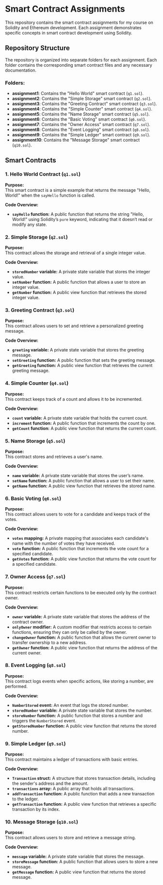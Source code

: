 # Smart Contract Assignments

This repository contains the smart contract assignments for my course on Solidity and Ethereum development. Each assignment demonstrates specific concepts in smart contract development using Solidity.

## Repository Structure

The repository is organized into separate folders for each assignment. Each folder contains the corresponding smart contract files and any necessary documentation.

### Folders:

- **assignment1**: Contains the "Hello World" smart contract (`q1.sol`).
- **assignment2**: Contains the "Simple Storage" smart contract (`q2.sol`).
- **assignment3**: Contains the "Greeting Contract" smart contract (`q3.sol`).
- **assignment4**: Contains the "Simple Counter" smart contract (`q4.sol`).
- **assignment5**: Contains the "Name Storage" smart contract (`q5.sol`).
- **assignment6**: Contains the "Basic Voting" smart contract (`q6.sol`).
- **assignment7**: Contains the "Owner Access" smart contract (`q7.sol`).
- **assignment8**: Contains the "Event Logging" smart contract (`q8.sol`).
- **assignment9**: Contains the "Simple Ledger" smart contract (`q9.sol`).
- **assignment10**: Contains the "Message Storage" smart contract (`q10.sol`).

## Smart Contracts

### 1. Hello World Contract (`q1.sol`)

**Purpose:**  
This smart contract is a simple example that returns the message "Hello, World!" when the `sayHello` function is called.

**Code Overview:**
- **`sayHello` function:** A public function that returns the string "Hello, World!" using Solidity’s `pure` keyword, indicating that it doesn’t read or modify any state.

### 2. Simple Storage (`q2.sol`)

**Purpose:**  
This contract allows the storage and retrieval of a single integer value.

**Code Overview:**
- **`storedNumber` variable:** A private state variable that stores the integer value.
- **`setNumber` function:** A public function that allows a user to store an integer value.
- **`getNumber` function:** A public view function that retrieves the stored integer value.

### 3. Greeting Contract (`q3.sol`)

**Purpose:**  
This contract allows users to set and retrieve a personalized greeting message.

**Code Overview:**
- **`greeting` variable:** A private state variable that stores the greeting message.
- **`setGreeting` function:** A public function that sets the greeting message.
- **`getGreeting` function:** A public view function that retrieves the current greeting message.

### 4. Simple Counter (`q4.sol`)

**Purpose:**  
This contract keeps track of a count and allows it to be incremented.

**Code Overview:**
- **`count` variable:** A private state variable that holds the current count.
- **`increment` function:** A public function that increments the count by one.
- **`getCount` function:** A public view function that returns the current count.

### 5. Name Storage (`q5.sol`)

**Purpose:**  
This contract stores and retrieves a user's name.

**Code Overview:**
- **`name` variable:** A private state variable that stores the user’s name.
- **`setName` function:** A public function that allows a user to set their name.
- **`getName` function:** A public view function that retrieves the stored name.

### 6. Basic Voting (`q6.sol`)

**Purpose:**  
This contract allows users to vote for a candidate and keeps track of the votes.

**Code Overview:**
- **`votes` mapping:** A private mapping that associates each candidate's name with the number of votes they have received.
- **`vote` function:** A public function that increments the vote count for a specified candidate.
- **`getVotes` function:** A public view function that returns the vote count for a specified candidate.

### 7. Owner Access (`q7.sol`)

**Purpose:**  
This contract restricts certain functions to be executed only by the contract owner.

**Code Overview:**
- **`owner` variable:** A private state variable that stores the address of the contract owner.
- **`onlyOwner` modifier:** A custom modifier that restricts access to certain functions, ensuring they can only be called by the owner.
- **`changeOwner` function:** A public function that allows the current owner to transfer ownership to a new address.
- **`getOwner` function:** A public view function that returns the address of the current owner.

### 8. Event Logging (`q8.sol`)

**Purpose:**  
This contract logs events when specific actions, like storing a number, are performed.

**Code Overview:**
- **`NumberStored` event:** An event that logs the stored number.
- **`storedNumber` variable:** A private state variable that stores the number.
- **`storeNumber` function:** A public function that stores a number and triggers the `NumberStored` event.
- **`getStoredNumber` function:** A public view function that returns the stored number.

### 9. Simple Ledger (`q9.sol`)

**Purpose:**  
This contract maintains a ledger of transactions with basic entries.

**Code Overview:**
- **`Transaction` struct:** A structure that stores transaction details, including the sender's address and the amount.
- **`transactions` array:** A public array that holds all transactions.
- **`addTransaction` function:** A public function that adds a new transaction to the ledger.
- **`getTransaction` function:** A public view function that retrieves a specific transaction by its index.

### 10. Message Storage (`q10.sol`)

**Purpose:**  
This contract allows users to store and retrieve a message string.

**Code Overview:**
- **`message` variable:** A private state variable that stores the message.
- **`storeMessage` function:** A public function that allows users to store a new message.
- **`getMessage` function:** A public view function that returns the stored message.
